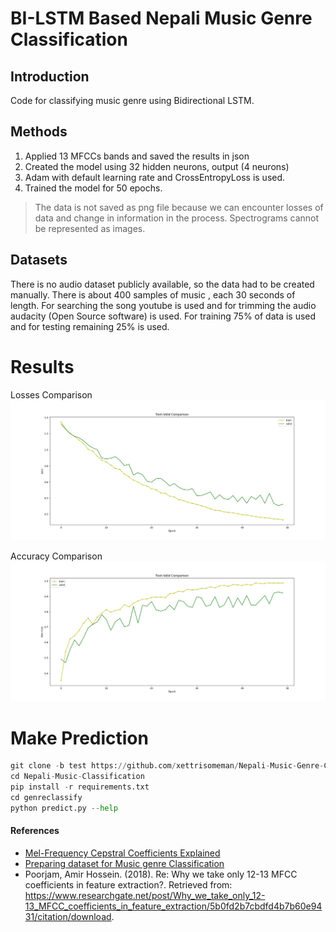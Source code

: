 # BI-LSTM Based Nepali Music Genre Classification 


## Introduction
Code for classifying music genre using Bidirectional LSTM.


## Methods

1. Applied 13 MFCCs bands and saved the results in json
2. Created the model using 32 hidden neurons, output (4 neurons)
3. Adam with default learning rate and CrossEntropyLoss is used.
4. Trained the model for 50 epochs.

> The data is not saved as png file because we can encounter losses of data and change in information in the process. Spectrograms cannot be represented as images.


## Datasets
There is no audio dataset publicly available, so the data had to be created manually. There is about 400 samples of music , each 30 seconds of length. For searching the song youtube is used and for trimming the audio audacity (Open Source software) is used. For training 75% of data is used and for testing remaining 25% is used.

# Results

Losses Comparison
![](genreclassify/assets/lossescomparison.jpg)


Accuracy Comparison
![](genreclassify/assets/accuracycomparison.jpg)


# Make Prediction
``` python
git clone -b test https://github.com/xettrisomeman/Nepali-Music-Genre-Classification
cd Nepali-Music-Classification
pip install -r requirements.txt
cd genreclassify
python predict.py --help
```



#### References
- [Mel-Frequency Cepstral Coefficients Explained](https://www.youtube.com/watch?v=4_SH2nfbQZ8)
- [Preparing dataset for Music genre Classification](https://www.youtube.com/watch?v=szyGiObZymo) 
- Poorjam, Amir Hossein. (2018). Re: Why we take only 12-13 MFCC coefficients in feature extraction?. Retrieved from: https://www.researchgate.net/post/Why_we_take_only_12-13_MFCC_coefficients_in_feature_extraction/5b0fd2b7cbdfd4b7b60e9431/citation/download.





